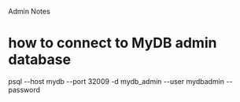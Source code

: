 Admin Notes 

# how to connect to MyDB admin database
 psql --host mydb --port 32009 -d mydb_admin  --user mydbadmin --password
